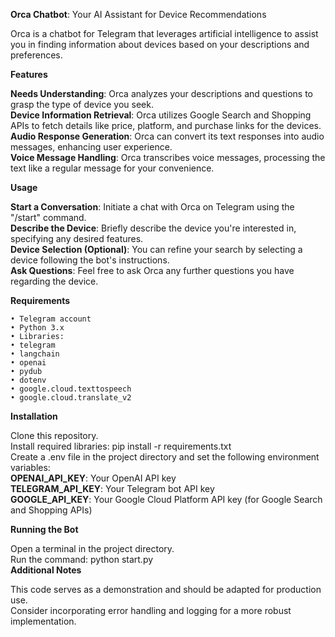 **Orca Chatbot**: Your AI Assistant for Device Recommendations  

Orca is a chatbot for Telegram that leverages artificial intelligence to assist you in finding information about devices based on your descriptions and preferences.  

**Features**  

**Needs Understanding**: Orca analyzes your descriptions and questions to grasp the type of device you seek.  
**Device Information Retrieval**: Orca utilizes Google Search and Shopping APIs to fetch details like price, platform, and purchase links for the devices.  
**Audio Response Generation**: Orca can convert its text responses into audio messages, enhancing user experience.  
**Voice Message Handling**: Orca transcribes voice messages, processing the text like a regular message for your convenience.  

**Usage**  

**Start a Conversation**: Initiate a chat with Orca on Telegram using the "/start" command.  
**Describe the Device**: Briefly describe the device you're interested in, specifying any desired features.  
**Device Selection (Optional)**: You can refine your search by selecting a device following the bot's instructions.  
**Ask Questions**: Feel free to ask Orca any further questions you have regarding the device.  

**Requirements**  

    • Telegram account  
    • Python 3.x  
    • Libraries:  
    • telegram  
    • langchain  
    • openai  
    • pydub  
    • dotenv  
    • google.cloud.texttospeech  
    • google.cloud.translate_v2  

**Installation**  
  
Clone this repository.  
Install required libraries: pip install -r requirements.txt  
Create a .env file in the project directory and set the following environment variables:  
**OPENAI_API_KEY**: Your OpenAI API key  
**TELEGRAM_API_KEY**: Your Telegram bot API key  
**GOOGLE_API_KEY**: Your Google Cloud Platform API key (for Google Search and Shopping APIs)  

**Running the Bot**  
  
Open a terminal in the project directory.  
Run the command: python start.py  
**Additional Notes**  

This code serves as a demonstration and should be adapted for production use.  
Consider incorporating error handling and logging for a more robust implementation.  
